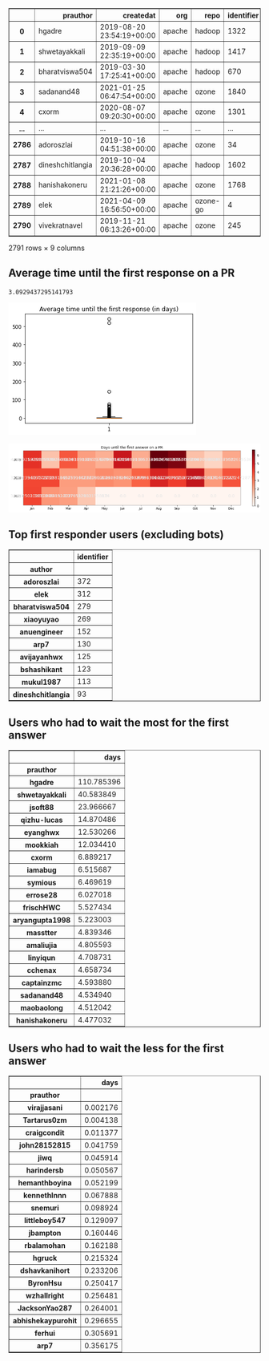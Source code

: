 <div>
<table border="1" class="dataframe">
  <thead>
    <tr style="text-align: right;">
      <th></th>
      <th>prauthor</th>
      <th>createdat</th>
      <th>org</th>
      <th>repo</th>
      <th>identifier</th>
      <th>date</th>
      <th>author</th>
      <th>first_comment</th>
      <th>days</th>
    </tr>
  </thead>
  <tbody>
    <tr>
      <th>0</th>
      <td>hgadre</td>
      <td>2019-08-20 23:54:19+00:00</td>
      <td>apache</td>
      <td>hadoop</td>
      <td>1322</td>
      <td>2021-02-10T23:54:27Z</td>
      <td>aajisaka</td>
      <td>46656008</td>
      <td>540.000093</td>
    </tr>
    <tr>
      <th>1</th>
      <td>shwetayakkali</td>
      <td>2019-09-09 22:35:19+00:00</td>
      <td>apache</td>
      <td>hadoop</td>
      <td>1417</td>
      <td>2021-02-10T23:55:08Z</td>
      <td>aajisaka</td>
      <td>44932789</td>
      <td>520.055428</td>
    </tr>
    <tr>
      <th>2</th>
      <td>bharatviswa504</td>
      <td>2019-03-30 17:25:41+00:00</td>
      <td>apache</td>
      <td>hadoop</td>
      <td>670</td>
      <td>2019-08-21T20:20:52Z</td>
      <td>arp7</td>
      <td>12452111</td>
      <td>144.121655</td>
    </tr>
    <tr>
      <th>3</th>
      <td>sadanand48</td>
      <td>2021-01-25 06:47:54+00:00</td>
      <td>apache</td>
      <td>ozone</td>
      <td>1840</td>
      <td>2021-04-12T17:03:49Z</td>
      <td>mukul1987</td>
      <td>6689755</td>
      <td>77.427720</td>
    </tr>
    <tr>
      <th>4</th>
      <td>cxorm</td>
      <td>2020-08-07 09:20:30+00:00</td>
      <td>apache</td>
      <td>ozone</td>
      <td>1301</td>
      <td>2020-10-13T04:06:10Z</td>
      <td>xiaoyuyao</td>
      <td>5769940</td>
      <td>66.781713</td>
    </tr>
    <tr>
      <th>...</th>
      <td>...</td>
      <td>...</td>
      <td>...</td>
      <td>...</td>
      <td>...</td>
      <td>...</td>
      <td>...</td>
      <td>...</td>
      <td>...</td>
    </tr>
    <tr>
      <th>2786</th>
      <td>adoroszlai</td>
      <td>2019-10-16 04:51:38+00:00</td>
      <td>apache</td>
      <td>ozone</td>
      <td>34</td>
      <td>2019-10-16T04:52:28Z</td>
      <td>vivekratnavel</td>
      <td>50</td>
      <td>0.000579</td>
    </tr>
    <tr>
      <th>2787</th>
      <td>dineshchitlangia</td>
      <td>2019-10-04 20:36:28+00:00</td>
      <td>apache</td>
      <td>hadoop</td>
      <td>1602</td>
      <td>2019-10-04T20:37:14Z</td>
      <td>anuengineer</td>
      <td>46</td>
      <td>0.000532</td>
    </tr>
    <tr>
      <th>2788</th>
      <td>hanishakoneru</td>
      <td>2021-01-08 21:21:26+00:00</td>
      <td>apache</td>
      <td>ozone</td>
      <td>1768</td>
      <td>2021-01-08T21:21:55Z</td>
      <td>arp7</td>
      <td>29</td>
      <td>0.000336</td>
    </tr>
    <tr>
      <th>2789</th>
      <td>elek</td>
      <td>2021-04-09 16:56:50+00:00</td>
      <td>apache</td>
      <td>ozone-go</td>
      <td>4</td>
      <td>2021-04-09T16:57:15Z</td>
      <td>adoroszlai</td>
      <td>25</td>
      <td>0.000289</td>
    </tr>
    <tr>
      <th>2790</th>
      <td>vivekratnavel</td>
      <td>2019-11-21 06:13:26+00:00</td>
      <td>apache</td>
      <td>ozone</td>
      <td>245</td>
      <td>2019-11-21T06:13:50Z</td>
      <td>bharatviswa504</td>
      <td>24</td>
      <td>0.000278</td>
    </tr>
  </tbody>
</table>
<p>2791 rows × 9 columns</p>
</div>



## Average time until the first response on a PR




    3.0929437295141793




    
![png](github-pr-firstanswer_files/github-pr-firstanswer_11_0.png)
    



    
![png](github-pr-firstanswer_files/github-pr-firstanswer_12_0.png)
    


## Top first responder users (excluding bots)




<div>
<table border="1" class="dataframe">
  <thead>
    <tr style="text-align: right;">
      <th></th>
      <th>identifier</th>
    </tr>
    <tr>
      <th>author</th>
      <th></th>
    </tr>
  </thead>
  <tbody>
    <tr>
      <th>adoroszlai</th>
      <td>372</td>
    </tr>
    <tr>
      <th>elek</th>
      <td>312</td>
    </tr>
    <tr>
      <th>bharatviswa504</th>
      <td>279</td>
    </tr>
    <tr>
      <th>xiaoyuyao</th>
      <td>269</td>
    </tr>
    <tr>
      <th>anuengineer</th>
      <td>152</td>
    </tr>
    <tr>
      <th>arp7</th>
      <td>130</td>
    </tr>
    <tr>
      <th>avijayanhwx</th>
      <td>125</td>
    </tr>
    <tr>
      <th>bshashikant</th>
      <td>123</td>
    </tr>
    <tr>
      <th>mukul1987</th>
      <td>113</td>
    </tr>
    <tr>
      <th>dineshchitlangia</th>
      <td>93</td>
    </tr>
  </tbody>
</table>
</div>



## Users who had to wait the most for the first answer




<div>
<table border="1" class="dataframe">
  <thead>
    <tr style="text-align: right;">
      <th></th>
      <th>days</th>
    </tr>
    <tr>
      <th>prauthor</th>
      <th></th>
    </tr>
  </thead>
  <tbody>
    <tr>
      <th>hgadre</th>
      <td>110.785396</td>
    </tr>
    <tr>
      <th>shwetayakkali</th>
      <td>40.583849</td>
    </tr>
    <tr>
      <th>jsoft88</th>
      <td>23.966667</td>
    </tr>
    <tr>
      <th>qizhu-lucas</th>
      <td>14.870486</td>
    </tr>
    <tr>
      <th>eyanghwx</th>
      <td>12.530266</td>
    </tr>
    <tr>
      <th>mookkiah</th>
      <td>12.034410</td>
    </tr>
    <tr>
      <th>cxorm</th>
      <td>6.889217</td>
    </tr>
    <tr>
      <th>iamabug</th>
      <td>6.515687</td>
    </tr>
    <tr>
      <th>symious</th>
      <td>6.469619</td>
    </tr>
    <tr>
      <th>errose28</th>
      <td>6.027018</td>
    </tr>
    <tr>
      <th>frischHWC</th>
      <td>5.527434</td>
    </tr>
    <tr>
      <th>aryangupta1998</th>
      <td>5.223003</td>
    </tr>
    <tr>
      <th>masstter</th>
      <td>4.839346</td>
    </tr>
    <tr>
      <th>amaliujia</th>
      <td>4.805593</td>
    </tr>
    <tr>
      <th>linyiqun</th>
      <td>4.708731</td>
    </tr>
    <tr>
      <th>cchenax</th>
      <td>4.658734</td>
    </tr>
    <tr>
      <th>captainzmc</th>
      <td>4.593880</td>
    </tr>
    <tr>
      <th>sadanand48</th>
      <td>4.534940</td>
    </tr>
    <tr>
      <th>maobaolong</th>
      <td>4.512042</td>
    </tr>
    <tr>
      <th>hanishakoneru</th>
      <td>4.477032</td>
    </tr>
  </tbody>
</table>
</div>



## Users who had to wait the less for the first answer




<div>
<table border="1" class="dataframe">
  <thead>
    <tr style="text-align: right;">
      <th></th>
      <th>days</th>
    </tr>
    <tr>
      <th>prauthor</th>
      <th></th>
    </tr>
  </thead>
  <tbody>
    <tr>
      <th>virajjasani</th>
      <td>0.002176</td>
    </tr>
    <tr>
      <th>Tartarus0zm</th>
      <td>0.004138</td>
    </tr>
    <tr>
      <th>craigcondit</th>
      <td>0.011377</td>
    </tr>
    <tr>
      <th>john28152815</th>
      <td>0.041759</td>
    </tr>
    <tr>
      <th>jiwq</th>
      <td>0.045914</td>
    </tr>
    <tr>
      <th>harindersb</th>
      <td>0.050567</td>
    </tr>
    <tr>
      <th>hemanthboyina</th>
      <td>0.052199</td>
    </tr>
    <tr>
      <th>kennethlnnn</th>
      <td>0.067888</td>
    </tr>
    <tr>
      <th>snemuri</th>
      <td>0.098924</td>
    </tr>
    <tr>
      <th>littleboy547</th>
      <td>0.129097</td>
    </tr>
    <tr>
      <th>jbampton</th>
      <td>0.160446</td>
    </tr>
    <tr>
      <th>rbalamohan</th>
      <td>0.162188</td>
    </tr>
    <tr>
      <th>hgruck</th>
      <td>0.215324</td>
    </tr>
    <tr>
      <th>dshavkanihort</th>
      <td>0.233206</td>
    </tr>
    <tr>
      <th>ByronHsu</th>
      <td>0.250417</td>
    </tr>
    <tr>
      <th>wzhallright</th>
      <td>0.256481</td>
    </tr>
    <tr>
      <th>JacksonYao287</th>
      <td>0.264001</td>
    </tr>
    <tr>
      <th>abhishekaypurohit</th>
      <td>0.296655</td>
    </tr>
    <tr>
      <th>ferhui</th>
      <td>0.305691</td>
    </tr>
    <tr>
      <th>arp7</th>
      <td>0.356175</td>
    </tr>
  </tbody>
</table>
</div>


